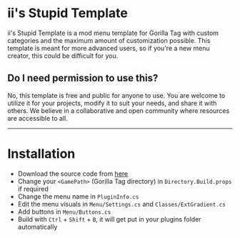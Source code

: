 # ii's Stupid Template
ii's Stupid Template is a mod menu template for Gorilla Tag with custom categories and the maximum amount of customization possible. This template is meant for more advanced users, so if you're a new menu creator, this could be difficult for you.

## Do I need permission to use this?
No, this template is free and public for anyone to use. You are welcome to utilize it for your projects, modify it to suit your needs, and share it with others. We believe in a collaborative and open community where resources are accessible to all.

---

# Installation

- Download the source code from [here](https://github.com/monkegamecheater/iis.Stupid.Template/releases/latest)
- Change your `<GamePath>` (Gorilla Tag directory) in `Directory.Build.props` if required
- Change the menu name in `PluginInfo.cs`
- Edit the menu visuals in `Menu/Settings.cs` and `Classes/ExtGradient.cs`
- Add buttons in `Menu/Buttons.cs`
- Build with `Ctrl` + `Shift` + `B`, it will get put in your plugins folder automatically
